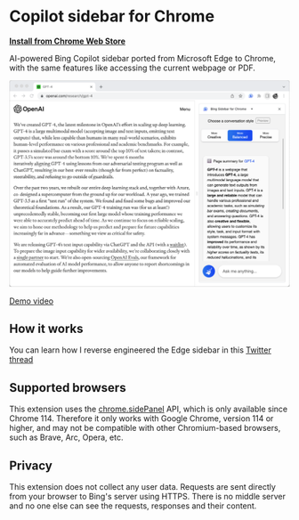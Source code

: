 # Copilot sidebar for Chrome

[**Install from Chrome Web Store**](https://chrome.google.com/webstore/detail/...)

AI-powered Bing Copilot sidebar ported from Microsoft Edge to Chrome, with the same features like accessing the current webpage or PDF.

![Screenshot](screenshot.png?raw=true)

[Demo video](https://youtu.be/dIZoB1gUbxE)

## How it works

You can learn how I reverse engineered the Edge sidebar in this [Twitter thread](https://threadreaderapp.com/thread/1676175646970740736.html)

## Supported browsers

This extension uses the [chrome.sidePanel](https://developer.chrome.com/docs/extensions/reference/sidePanel/) API, which is only available since Chrome 114. Therefore it only works with Google Chrome, version 114 or higher, and may not be compatible with other Chromium-based browsers, such as Brave, Arc, Opera, etc.

## Privacy

This extension does not collect any user data. Requests are sent directly from your browser to Bing's server using HTTPS. There is no middle server and no one else can see the requests, responses and their content.
